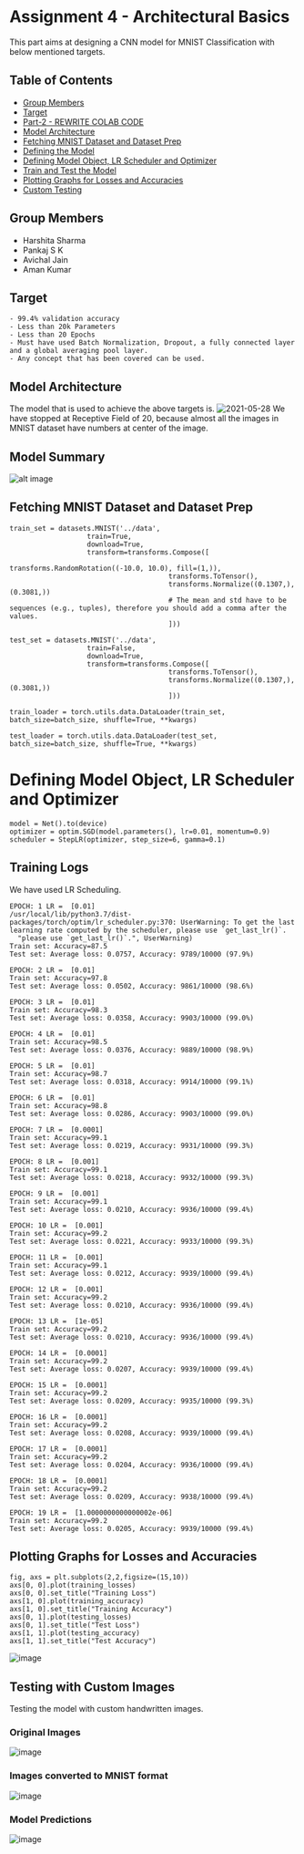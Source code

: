 # Assignment 4 - Architectural Basics
This part aims at designing a CNN model for MNIST Classification with below mentioned targets.

## Table of Contents
- [Group Members](https://github.com/amanjain487/tsai-eva6/blob/main/Assignments/S4/README_PART2.md#group-members)
- [Target]()
- [Part-2 - REWRITE COLAB CODE](https://github.com/amanjain487/tsai-eva6/blob/main/Assignments/S4/README_PART2.md)
- [Model Architecture](https://github.com/amanjain487/tsai-eva6/blob/main/Assignments/S4/README_PART2.md#neural-network)
- [Fetching MNIST Dataset and Dataset Prep](https://github.com/amanjain487/tsai-eva6/blob/main/Assignments/S4/README_PART2.md#Fetching-Mnist-Dataset-and-Dataset-Prep)
- [Defining the Model](https://github.com/amanjain487/tsai-eva6/tree/main/Assignments/S4#Defining-the-model)
- [Defining Model Object, LR Scheduler and Optimizer](https://github.com/amanjain487/tsai-eva6/tree/main/Assignments/S4#Defining-model-object,-loss-function-and-optimizer)
- [Train and Test the Model](https://github.com/amanjain487/tsai-eva6/tree/main/Assignments/S4#Train-and-Test-the-Model)
- [Plotting Graphs for Losses and Accuracies](https://github.com/amanjain487/tsai-eva6/tree/main/Assignments/S4#Plotting-Graphs-for-Losses-and-Accuracies)
- [Custom Testing](https://github.com/amanjain487/tsai-eva6/tree/main/Assignments/S4#Custom-Testing)

## Group Members
- Harshita Sharma
- Pankaj S K
- Avichal Jain
- Aman Kumar

## Target
```
- 99.4% validation accuracy
- Less than 20k Parameters
- Less than 20 Epochs
- Must have used Batch Normalization, Dropout, a fully connected layer and a global averaging pool layer.
- Any concept that has been covered can be used.
```

## Model Architecture
The model that is used to achieve the above targets is.
![2021-05-28](https://user-images.githubusercontent.com/16293041/119993770-90a5c400-bfe9-11eb-8afe-a164e5f7d34b.jpg)
We have stopped at Receptive Field of 20, because almost all the images in MNIST dataset have numbers at center of the image.

## Model Summary
![alt image](https://user-images.githubusercontent.com/46129975/119969613-685b9c80-bfcc-11eb-8336-61512dddfb83.png)

## Fetching MNIST Dataset and Dataset Prep
```
train_set = datasets.MNIST('../data', 
                   train=True, 
                   download=True,
                   transform=transforms.Compose([
                                       transforms.RandomRotation((-10.0, 10.0), fill=(1,)),
                                       transforms.ToTensor(),
                                       transforms.Normalize((0.1307,), (0.3081,)) 
                                       # The mean and std have to be sequences (e.g., tuples), therefore you should add a comma after the values. 
                                       ]))

test_set = datasets.MNIST('../data', 
                   train=False, 
                   download=True,
                   transform=transforms.Compose([
                                       transforms.ToTensor(),
                                       transforms.Normalize((0.1307,), (0.3081,))
                                       ]))

```
```
train_loader = torch.utils.data.DataLoader(train_set, batch_size=batch_size, shuffle=True, **kwargs)

test_loader = torch.utils.data.DataLoader(test_set, batch_size=batch_size, shuffle=True, **kwargs)
```

# Defining Model Object, LR Scheduler and Optimizer

```
model = Net().to(device)
optimizer = optim.SGD(model.parameters(), lr=0.01, momentum=0.9)
scheduler = StepLR(optimizer, step_size=6, gamma=0.1)
```

## Training Logs
We have used LR Scheduling.
```
EPOCH: 1 LR =  [0.01]
/usr/local/lib/python3.7/dist-packages/torch/optim/lr_scheduler.py:370: UserWarning: To get the last learning rate computed by the scheduler, please use `get_last_lr()`.
  "please use `get_last_lr()`.", UserWarning)
Train set: Accuracy=87.5
Test set: Average loss: 0.0757, Accuracy: 9789/10000 (97.9%)

EPOCH: 2 LR =  [0.01]
Train set: Accuracy=97.8
Test set: Average loss: 0.0502, Accuracy: 9861/10000 (98.6%)

EPOCH: 3 LR =  [0.01]
Train set: Accuracy=98.3
Test set: Average loss: 0.0358, Accuracy: 9903/10000 (99.0%)

EPOCH: 4 LR =  [0.01]
Train set: Accuracy=98.5
Test set: Average loss: 0.0376, Accuracy: 9889/10000 (98.9%)

EPOCH: 5 LR =  [0.01]
Train set: Accuracy=98.7
Test set: Average loss: 0.0318, Accuracy: 9914/10000 (99.1%)

EPOCH: 6 LR =  [0.01]
Train set: Accuracy=98.8
Test set: Average loss: 0.0286, Accuracy: 9903/10000 (99.0%)

EPOCH: 7 LR =  [0.0001]
Train set: Accuracy=99.1
Test set: Average loss: 0.0219, Accuracy: 9931/10000 (99.3%)

EPOCH: 8 LR =  [0.001]
Train set: Accuracy=99.1
Test set: Average loss: 0.0218, Accuracy: 9932/10000 (99.3%)

EPOCH: 9 LR =  [0.001]
Train set: Accuracy=99.1
Test set: Average loss: 0.0210, Accuracy: 9936/10000 (99.4%)

EPOCH: 10 LR =  [0.001]
Train set: Accuracy=99.2
Test set: Average loss: 0.0221, Accuracy: 9933/10000 (99.3%)

EPOCH: 11 LR =  [0.001]
Train set: Accuracy=99.1
Test set: Average loss: 0.0212, Accuracy: 9939/10000 (99.4%)

EPOCH: 12 LR =  [0.001]
Train set: Accuracy=99.2
Test set: Average loss: 0.0210, Accuracy: 9936/10000 (99.4%)

EPOCH: 13 LR =  [1e-05]
Train set: Accuracy=99.2
Test set: Average loss: 0.0210, Accuracy: 9936/10000 (99.4%)

EPOCH: 14 LR =  [0.0001]
Train set: Accuracy=99.2
Test set: Average loss: 0.0207, Accuracy: 9939/10000 (99.4%)

EPOCH: 15 LR =  [0.0001]
Train set: Accuracy=99.2
Test set: Average loss: 0.0209, Accuracy: 9935/10000 (99.3%)

EPOCH: 16 LR =  [0.0001]
Train set: Accuracy=99.2
Test set: Average loss: 0.0208, Accuracy: 9939/10000 (99.4%)

EPOCH: 17 LR =  [0.0001]
Train set: Accuracy=99.2
Test set: Average loss: 0.0204, Accuracy: 9936/10000 (99.4%)

EPOCH: 18 LR =  [0.0001]
Train set: Accuracy=99.2
Test set: Average loss: 0.0209, Accuracy: 9938/10000 (99.4%)

EPOCH: 19 LR =  [1.0000000000000002e-06]
Train set: Accuracy=99.2
Test set: Average loss: 0.0205, Accuracy: 9939/10000 (99.4%)
```

## Plotting Graphs for Losses and Accuracies
```
fig, axs = plt.subplots(2,2,figsize=(15,10))
axs[0, 0].plot(training_losses)
axs[0, 0].set_title("Training Loss")
axs[1, 0].plot(training_accuracy)
axs[1, 0].set_title("Training Accuracy")
axs[0, 1].plot(testing_losses)
axs[0, 1].set_title("Test Loss")
axs[1, 1].plot(testing_accuracy)
axs[1, 1].set_title("Test Accuracy")
```
![image](https://user-images.githubusercontent.com/46129975/120001384-59d3ac00-bff1-11eb-994c-93664b2d8975.png)

## Testing with Custom Images
Testing the model with custom handwritten images.
### Original Images
![image](https://user-images.githubusercontent.com/46129975/120000885-e92c8f80-bff0-11eb-9ad7-2aeab04ddd10.png)
### Images converted to MNIST format
![image](https://user-images.githubusercontent.com/46129975/120000981-f9dd0580-bff0-11eb-8067-0faba6c1a77f.png)
### Model Predictions
![image](https://user-images.githubusercontent.com/46129975/120001318-4b859000-bff1-11eb-8e6b-d2feaabe85b8.png)


